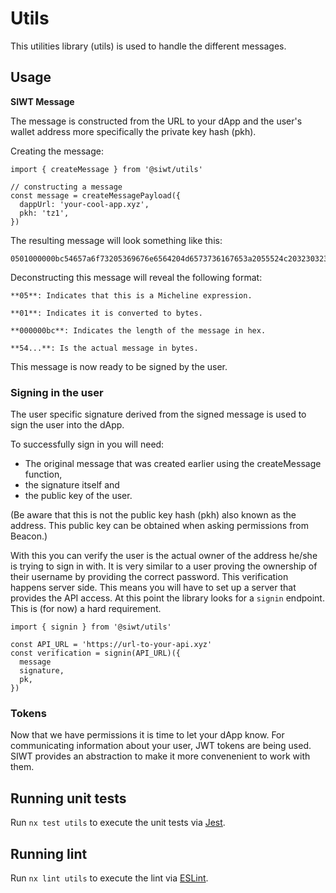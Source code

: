# Utils
This utilities library (utils) is used to handle the different messages.

## Usage

**SIWT Message**

The message is constructed from the URL to your dApp and the user's wallet address more specifically the private key hash (pkh).

Creating the message:
```
import { createMessage } from '@siwt/utils'

// constructing a message
const message = createMessagePayload({
  dappUrl: 'your-cool-app.xyz',
  pkh: 'tz1',
})
```
The resulting message will look something like this:

```
0501000000bc54657a6f73205369676e6564204d6573736167653a2055524c20323032322d30342d32385430383a34383a33332e3636345a2055524c20776f756c64206c696b6520796f7520746f207369676e20696e207769746820504b482e200a2020
```

Deconstructing this message will reveal the following format:

```
**05**: Indicates that this is a Micheline expression.

**01**: Indicates it is converted to bytes.

**000000bc**: Indicates the length of the message in hex.

**54...**: Is the actual message in bytes.
```

This message is now ready to be signed by the user.

### Signing in the user
The user specific signature derived from the signed message is used to sign the user into the dApp.

To successfully sign in you will need:

- The original message that was created earlier using the createMessage function,
- the signature itself and
- the public key of the user.

(Be aware that this is not the public key hash (pkh) also known as the address. This public key can be obtained when asking permissions from Beacon.)

With this you can verify the user is the actual owner of the address he/she is trying to sign in with. It is very similar to a user proving the ownership of their username by providing the correct password. This verification happens server side. This means you will have to set up a server that provides the API access. At this point the library looks for a `signin` endpoint. This is (for now) a hard requirement.

```
import { signin } from '@siwt/utils'

const API_URL = 'https://url-to-your-api.xyz'
const verification = signin(API_URL)({
  message
  signature,
  pk,
})
```

### Tokens
Now that we have permissions it is time to let your dApp know. For communicating information about your user, JWT tokens are being used. SIWT provides an abstraction to make it more convenenient to work with them.

## Running unit tests
Run `nx test utils` to execute the unit tests via [Jest](https://jestjs.io).

## Running lint
Run `nx lint utils` to execute the lint via [ESLint](https://eslint.org/).
